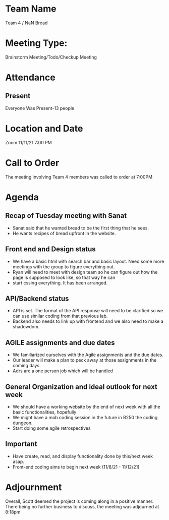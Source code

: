 # Team Name
Team 4 / NaN Bread

# Meeting Type:
Brainstorm Meeting/Todo/Checkup Meeting 

# Attendance
## Present
Everyone Was Present-13 people

# Location and Date
Zoom 11/11/21 7:00 PM

# Call to Order
The meeting involving Team 4 members was called to order at 7:00PM

# Agenda
## Recap of Tuesday meeting with Sanat
* Sanat said that he wanted bread to be the first thing that he sees. 
* He wants recipes of bread upfront in the website. 
## Front end and Design status
* We have a basic html with search bar and basic layout. Need some more meetings with the group to figure everything out. 
* Ryan will need to meet with design team so he can figure out how the page is supposed to look like, so that way he can
* start cssing everything. It has been arranged. 
## API/Backend status
* API is set. The format of the  API response will need to be clarified so we can use similar coding from that previous lab. 
* Backend also needs to link up with frontend and we also need to make a shadowdom. 
## AGILE assignments and due dates
* We familiarized ourselves with the Agile assignments and the due dates.
* Our leader will make a plan to peck away at those assignments in the coming days. 
* Adrs are a one person job which will be handled 
## General Organization and ideal outlook for next week
* We should have a working website by the end of next week with all the basic functionalities, hopefully
* We might have a mob coding session in the future in B250 the coding dungeon. 
* Start doing some agile retrospectives 


## Important
* Have create, read, and display functionality done by this/next week asap. 
* Front-end coding aims to begin next week (11/8/21 - 11/12/21)

# Adjournment
Overall, Scott deemed the project is coming along in a positive manner. There being no further business to discuss, the meeting was adjourned at 8:18pm
